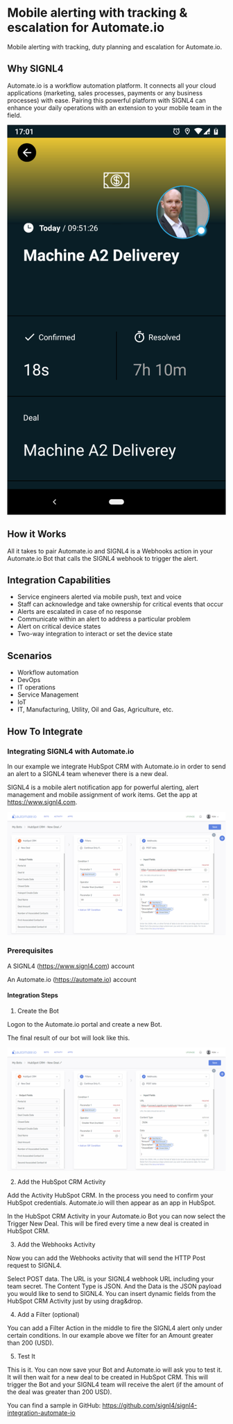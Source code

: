 # Mobile alerting with tracking & escalation for Automate.io

Mobile alerting with tracking, duty planning and escalation for Automate.io.

## Why SIGNL4

Automate.io is a workflow automation platform. It connects all your cloud applications (marketing, sales processes, payments or any business processes) with ease. Pairing this powerful platform with SIGNL4 can enhance your daily operations with an extension to your mobile team in the field.

![SIGNL4](automate-io-signl4.png)

## How it Works

All it takes to pair Automate.io and SIGNL4 is a Webhooks action in your Automate.io Bot that calls the SIGNL4 webhook to trigger the alert.

## Integration Capabilities

- Service engineers alerted via mobile push, text and voice
- Staff can acknowledge and take ownership for critical events that occur
- Alerts are escalated in case of no response
- Communicate within an alert to address a particular problem
- Alert on critical device states
- Two-way integration to interact or set the device state

## Scenarios

- Workflow automation
- DevOps
- IT operations
- Service Management
- IoT
- IT, Manufacturing, Utility, Oil and Gas, Agriculture, etc.

## How To Integrate

### Integrating SIGNL4 with Automate.io

In our example we integrate HubSpot CRM with Automate.io in order to send an alert to a SIGNL4 team whenever there is a new deal.

SIGNL4 is a mobile alert notification app for powerful alerting, alert management and mobile assignment of work items. Get the app at https://www.signl4.com.

![Automate.io Bot](automate-io-bot.png)

### Prerequisites

A SIGNL4 (https://www.signl4.com) account

An Automate.io (https://automate.io) account

#### Integration Steps

1. Create the Bot  

Logon to the Automate.io portal and create a new Bot.

The final result of our bot will look like this.

![Automate.io Bot](automate-io-bot.png)

2. Add the HubSpot CRM Activity  

Add the Activity HubSpot CRM. In the process you need to confirm your HubSpot credentials. Automate.io will then appear as an app in HubSpot.

In the HubSpot CRM Activity in your Automate.io Bot you can now select the Trigger New Deal. This will be fired every time a new deal is created in HubSpot CRM.

3. Add the Webhooks Activity  

Now you can add the Webhooks activity that will send the HTTP Post request to SIGNL4.

Select POST data. The URL is your SIGNL4 webhook URL including your team secret. The Content Type is JSON. And the Data is the JSON payload you would like to send to SIGNL4. You can insert dynamic fields from the HubSpot CRM Activity just by using drag&drop.

4. Add a Filter (optional)  

You can add a Filter Action in the middle to fire the SIGNL4 alert only under certain conditions. In our example above we filter for an Amount greater than 200 (USD).

5. Test It  

This is it. You can now save your Bot and Automate.io will ask you to test it. It will then wait for a new deal to be created in HubSpot CRM. This will trigger the Bot and your SIGNL4 team will receive the alert (if the amount of the deal was greater than 200 USD).

You can find a sample in GitHub:
https://github.com/signl4/signl4-integration-automate-io
